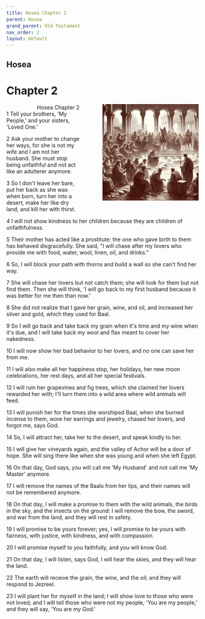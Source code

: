 ```yaml
---
title: Hosea Chapter 2
parent: Hosea
grand_parent: Old Testament
nav_order: 2
layout: default
---
```


## Hosea

# Chapter 2

<div style="clear: both; text-align: right;">
    <div style="max-width: 50%; height: auto; float: right; margin: 0 0 10px 10px; padding-left: 10%;">
        <img src="/assets/Image/Hosea/500/2.jpg" alt="Hosea Chapter 2" class="chapter-image">
    </div>
    <figcaption style="font-size: 14px; text-align: right;">Hosea Chapter 2</figcaption>
</div>
1 Tell your brothers, 'My People,' and your sisters, 'Loved One.'

2 Ask your mother to change her ways, for she is not my wife and I am not her husband. She must stop being unfaithful and not act like an adulterer anymore.

3 So I don't leave her bare, put her back as she was when born, turn her into a desert, make her like dry land, and kill her with thirst.

4 I will not show kindness to her children because they are children of unfaithfulness.

5 Their mother has acted like a prostitute: the one who gave birth to them has behaved disgracefully. She said, "I will chase after my lovers who provide me with food, water, wool, linen, oil, and drinks."

6 So, I will block your path with thorns and build a wall so she can't find her way.

7 She will chase her lovers but not catch them; she will look for them but not find them. Then she will think, 'I will go back to my first husband because it was better for me then than now.'

8 She did not realize that I gave her grain, wine, and oil, and increased her silver and gold, which they used for Baal.

9 So I will go back and take back my grain when it's time and my wine when it's due, and I will take back my wool and flax meant to cover her nakedness.

10 I will now show her bad behavior to her lovers, and no one can save her from me.

11 I will also make all her happiness stop, her holidays, her new moon celebrations, her rest days, and all her special festivals.

12 I will ruin her grapevines and fig trees, which she claimed her lovers rewarded her with; I'll turn them into a wild area where wild animals will feed.

13 I will punish her for the times she worshiped Baal, when she burned incense to them, wore her earrings and jewelry, chased her lovers, and forgot me, says God.

14 So, I will attract her, take her to the desert, and speak kindly to her.

15 I will give her vineyards again, and the valley of Achor will be a door of hope. She will sing there like when she was young and when she left Egypt.

16 On that day, God says, you will call me 'My Husband' and not call me 'My Master' anymore.

17 I will remove the names of the Baals from her lips, and their names will not be remembered anymore.

18 On that day, I will make a promise to them with the wild animals, the birds in the sky, and the insects on the ground: I will remove the bow, the sword, and war from the land, and they will rest in safety.

19 I will promise to be yours forever; yes, I will promise to be yours with fairness, with justice, with kindness, and with compassion.

20 I will promise myself to you faithfully, and you will know God.

21 On that day, I will listen, says God, I will hear the skies, and they will hear the land.

22 The earth will receive the grain, the wine, and the oil; and they will respond to Jezreel.

23 I will plant her for myself in the land; I will show love to those who were not loved; and I will tell those who were not my people, 'You are my people,' and they will say, 'You are my God.'


